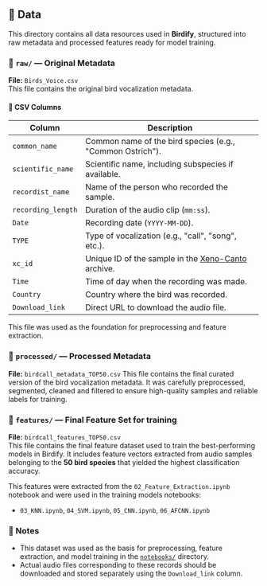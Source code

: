 ## 📁 Data

This directory contains all data resources used in **Birdify**, structured into raw metadata and processed features ready for model training.

### 📂 `raw/` — Original Metadata


**File:** `Birds_Voice.csv`  
This file contains the original bird vocalization metadata. 

#### 📄 CSV Columns

| Column            | Description                                                                 |
|-------------------|-----------------------------------------------------------------------------|
| `common_name`     | Common name of the bird species (e.g., "Common Ostrich").                   |
| `scientific_name` | Scientific name, including subspecies if available.                         |
| `recordist_name`  | Name of the person who recorded the sample.                                 |
| `recording_length`| Duration of the audio clip (`mm:ss`).                                       |
| `Date`            | Recording date (`YYYY-MM-DD`).                                              |
| `TYPE`            | Type of vocalization (e.g., "call", "song", etc.).                          |
| `xc_id`           | Unique ID of the sample in the [Xeno-Canto](https://xeno-canto.org) archive.|
| `Time`            | Time of day when the recording was made.                                    |
| `Country`         | Country where the bird was recorded.                                        |
| `Download_link`   | Direct URL to download the audio file.                                      |

This file was used as the foundation for preprocessing and feature extraction.

### 📂 `processed/` — Processed Metadata

**File:** `birdcall_metadata_TOP50.csv`
This file contains the final curated version of the bird vocalization metadata. It was carefully preprocessed, segmented, cleaned and filtered to ensure high-quality samples and reliable labels for training.

### 📂 `features/` — Final Feature Set for training

**File:** `birdcall_features_TOP50.csv`  
This file contains the final feature dataset used to train the best-performing models in Birdify. It includes feature vectors extracted from audio samples belonging to the **50 bird species** that yielded the highest classification accuracy.

This features were extracted from the `02_Feature_Extraction.ipynb` notebook and were used in the training models notebooks:
- `03_KNN.ipynb`, `04_SVM.ipynb`, `05_CNN.ipynb`, `06_AFCNN.ipynb`

### 📌 Notes

- This dataset was used as the basis for preprocessing, feature extraction, and model training in the [`notebooks/`](../notebooks) directory.
- Actual audio files corresponding to these records should be downloaded and stored separately using the `Download_link` column.


